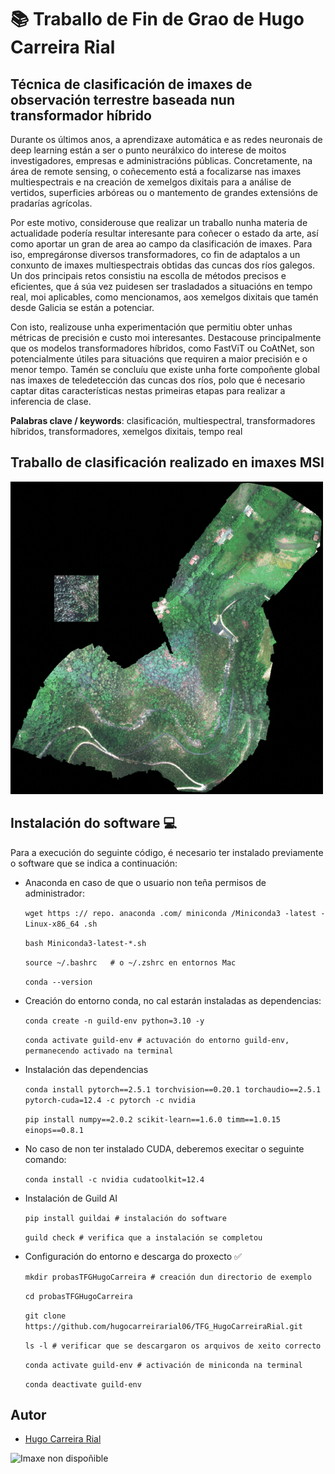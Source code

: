 
# 📚 Traballo de Fin de Grao de Hugo Carreira Rial
## Técnica de clasificación de imaxes de observación terrestre baseada nun transformador híbrido


Durante os últimos anos, a aprendizaxe automática e as redes neuronais de deep
learning están a ser o punto neurálxico do interese de moitos investigadores,
empresas e administracións públicas. Concretamente, na área de remote sensing, o
coñecemento está a focalizarse nas imaxes multiespectrais e na creación de xemelgos
dixitais para a análise de vertidos, superficies arbóreas ou o mantemento de grandes
extensións de pradarías agrícolas.

Por este motivo, considerouse que realizar un traballo nunha materia de actualidade
podería resultar interesante para coñecer o estado da arte, así como aportar
un gran de area ao campo da clasificación de imaxes. Para iso, empregáronse diversos
transformadores, co fin de adaptalos a un conxunto de imaxes multiespectrais
obtidas das cuncas dos ríos galegos. Un dos principais retos consistiu na escolla de
métodos precisos e eficientes, que á súa vez puidesen ser trasladados a situacións
en tempo real, moi aplicables, como mencionamos, aos xemelgos dixitais que tamén
desde Galicia se están a potenciar.

Con isto, realizouse unha experimentación que permitiu obter unhas métricas
de precisión e custo moi interesantes. Destacouse principalmente que os modelos
transformadores híbridos, como FastViT ou CoAtNet, son potencialmente útiles para
situacións que requiren a maior precisión e o menor tempo. Tamén se concluíu
que existe unha forte compoñente global nas imaxes de teledetección das cuncas dos
ríos, polo que é necesario captar ditas características nestas primeiras etapas para
realizar a inferencia de clase.

**Palabras clave / keywords**: clasificación, multiespectral, transformadores híbridos,
transformadores, xemelgos dixitais, tempo real

## Traballo de clasificación realizado en imaxes MSI

<img src="gif_msi.gif" alt="Imaxe non dispoñible" width="500" height="500">


## Instalación do software 💻 

Para a execución do seguinte código, é necesario ter instalado previamente o software que se indica a continuación: 

- Anaconda en caso de que o usuario non teña permisos de administrador: 

    `wget https :// repo. anaconda .com/ miniconda /Miniconda3 -latest -Linux-x86_64 .sh`

    `bash Miniconda3-latest-*.sh`

    `source ~/.bashrc   # o ~/.zshrc en entornos Mac`

    `conda --version`

- Creación do entorno conda, no cal estarán instaladas as dependencias:

    `conda create -n guild-env python=3.10 -y `

    `conda activate guild-env # actuvación do entorno guild-env, permanecendo activado na terminal `

- Instalación das dependencias

    `conda install pytorch==2.5.1 torchvision==0.20.1 torchaudio==2.5.1 pytorch-cuda=12.4 -c pytorch -c nvidia`

    `pip install numpy==2.0.2 scikit-learn==1.6.0 timm==1.0.15 einops==0.8.1`

- No caso de non ter instalado CUDA, deberemos execitar o seguinte comando: 

    `conda install -c nvidia cudatoolkit=12.4`

- Instalación de Guild AI

    `pip install guildai # instalación do software`

    `guild check # verifica que a instalación se completou`

- Configuración do entorno e descarga do proxecto ✅

    `mkdir probasTFGHugoCarreira # creación dun directorio de exemplo`

    `cd probasTFGHugoCarreira`

    `git clone https://github.com/hugocarreirarial06/TFG_HugoCarreiraRial.git`

    `ls -l # verificar que se descargaron os arquivos de xeito correcto`

    `conda activate guild-env # activación de miniconda na terminal`

    `conda deactivate guild-env`


## Autor

- [Hugo Carreira Rial](https://www.github.com/hugocarreirarial06)

<img src="https://www.rebiun.org/sites/default/files/2024-03/USC%20logo.svg_.png" style="align=rigth;" alt="Imaxe non dispoñible" width="80">


